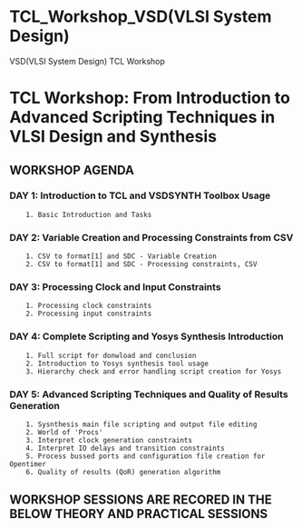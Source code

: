 # TCL_Workshop_VSD(VLSI System Design)
VSD(VLSI System Design) TCL Workshop
# TCL Workshop: From Introduction to Advanced Scripting Techniques in VLSI Design and Synthesis

## WORKSHOP AGENDA
### DAY 1: Introduction to TCL and VSDSYNTH Toolbox Usage
        1. Basic Introduction and Tasks
        
### DAY 2: Variable Creation and Processing Constraints from CSV
        1. CSV to format[1] and SDC - Variable Creation
        2. CSV to format[1] and SDC - Processing constraints, CSV
        
### DAY 3: Processing Clock and Input Constraints
        1. Processing clock constraints
        2. Processing input constraints
        
### DAY 4: Complete Scripting and Yosys Synthesis Introduction
        1. Full script for donwload and conclusion
        2. Introduction to Yosys synthesis tool usage
        3. Hierarchy check and error handling script creation for Yosys
        
### DAY 5: Advanced Scripting Techniques and Quality of Results Generation
        1. Sysnthesis main file scripting and output file editing
        2. World of 'Procs'
        3. Interpret clock generation constraints
        4. Interpret IO delays and transition constraints
        5. Process bussed ports and configuration file creation for Opentimer
        6. Quality of results (QoR) generation algorithm

## WORKSHOP SESSIONS ARE RECORED IN THE BELOW THEORY AND PRACTICAL SESSIONS
  

        
